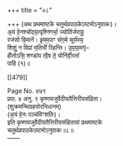 +++
title = "०८"

+++
(अथ प्रथमाष्टके चतुर्थप्रपाठकेऽष्टमोऽनुवाकः)।  
अ॒यं वे॒नश्चो॑दय॒त्पृश्नि॑गर्भा॒ ज्योति॑र्जरायू॒  
रज॑सो वि॒माने॑। इ॒मम॒पाꣳ सं॑ग॒मे सूर्य॑स्य॒  
शिशुं॒ न विप्रा॑ म॒तिभी॑ रिहन्ति। उ॒प॒या॒मगृ॑–  
हीतोऽसि॒ शण्डा॑य त्वै॒ष ते॒ योनि॑र्वी॒रतां॑  
पाहि (१)॥

[[479]]

Page No. ४७९  
प्रपा. ४ अनु. ९ कृष्णयजुर्वेदीयतैत्तिरीयसंहिता।  
(शुक्रमन्थिग्रहयोरभिधानम्)  
(अ॒यं वे॒नः पञ्च॑विꣳशतिः)।  
इति कृष्णयजुर्वेदीयतैत्तिरीयसंहितायां प्रथमाष्टके  
चतुर्थप्रपाठकेऽष्टमोऽनुवाकः॥८॥  
––––
